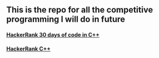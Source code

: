 ## This is the repo for all the competitive programming I will do in future

#### [HackerRank 30 days of code in C++](/HackerRank/30DaysOfCode)
#### [HackerRank C++](/HackerRank/C++)
